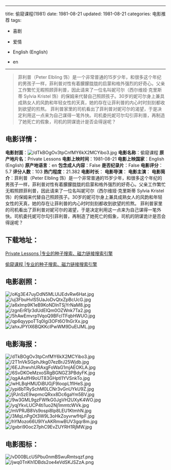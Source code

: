 
---
title: 偷窥课程(1981)
date: 1981-08-21
updated: 1981-08-21
categories: 电影推荐
tags:
- 喜剧
- 爱情

- English (English)
- en
---


> 菲利普（Peter Elbling 饰）是一个非常普通的15岁少年，和很多这个年纪的男孩子一样，菲利普对性有着朦朦胧胧的启蒙和格外强烈的好奇心。父亲工作繁忙无暇照顾菲利普，因此请来了一位名叫妮可尔（西尔维娅·克里斯蒂 Sylvia Kristel 饰）的保姆来代替自己照顾孩子。30岁的妮可尔身上兼具成熟女人的风韵和年轻女性的天真，她的存在让菲利普的内心时时刻刻都收到欲望的煎熬。 菲利普家里的司机看出了菲利普对妮可尔的渴望，于是决定利用这一点来为自己谋得一笔外快。司机委托妮可尔勾引菲利普，再制造了她死亡的假象，司机的阴谋诡计是否会得逞呢？

## **电影详情**：

**电影封面**：<img src="https://image.tmdb.org/t/p/w200/dTkBOgOv3tpCnfMY6kX2MCYibo3.jpg" alt="/dTkBOgOv3tpCnfMY6kX2MCYibo3.jpg" title="/dTkBOgOv3tpCnfMY6kX2MCYibo3.jpg">
**电影名称**：偷窥课程
**原产地片名**：Private Lessons
**电影上映时间**：1981-08-21
**电影上映国家**：English (English)
**原产地语言**：en
**包含成人内容**：False
**是否纪录片**：False
**电影评分**：5.7
**评分人数**：103
**热门程度**：21.382
**电影时长**：
**电影导演**：
**电影主演**：
**电影简介**：菲利普（Peter Elbling 饰）是一个非常普通的15岁少年，和很多这个年纪的男孩子一样，菲利普对性有着朦朦胧胧的启蒙和格外强烈的好奇心。父亲工作繁忙无暇照顾菲利普，因此请来了一位名叫妮可尔（西尔维娅·克里斯蒂 Sylvia Kristel 饰）的保姆来代替自己照顾孩子。30岁的妮可尔身上兼具成熟女人的风韵和年轻女性的天真，她的存在让菲利普的内心时时刻刻都收到欲望的煎熬。 菲利普家里的司机看出了菲利普对妮可尔的渴望，于是决定利用这一点来为自己谋得一笔外快。司机委托妮可尔勾引菲利普，再制造了她死亡的假象，司机的阴谋诡计是否会得逞呢？

## **下载地址**：
[Private Lessons |专业的种子搜索、磁力链接搜索引擎](https://movie.amd794.com:2083/?search=Private%20Lessons&ordering=&mode=match_phrase&page_size=10&page=1)

[偷窥课程 |专业的种子搜索、磁力链接搜索引擎](https://movie.amd794.com:2083/?search=%E5%81%B7%E7%AA%A5%E8%AF%BE%E7%A8%8B&ordering=&mode=match_phrase&page_size=10&page=1)
 

## **电影剧照**：
<img src="https://image.tmdb.org/t/p/original/oKg3E47uyDdN5MLUlJEdvRw6Hat.jpg" alt="/oKg3E47uyDdN5MLUlJEdvRw6Hat.jpg" title="/oKg3E47uyDdN5MLUlJEdvRw6Hat.jpg"><img src="https://image.tmdb.org/t/p/original/uj3FbuHvlS5UaJoDvQtxZpBcUcG.jpg" alt="/uj3FbuHvlS5UaJoDvQtxZpBcUcG.jpg" title="/uj3FbuHvlS5UaJoDvQtxZpBcUcG.jpg"><img src="https://image.tmdb.org/t/p/original/a6xlmp9K1eB9KoNDlnTSjYrNaM8.jpg" alt="/a6xlmp9K1eB9KoNDlnTSjYrNaM8.jpg" title="/a6xlmp9K1eB9KoNDlnTSjYrNaM8.jpg"><img src="https://image.tmdb.org/t/p/original/zgnErR1jr3dUdEIQm0OZWnk7Ta2.jpg" alt="/zgnErR1jr3dUdEIQm0OZWnk7Ta2.jpg" title="/zgnErR1jr3dUdEIQm0OZWnk7Ta2.jpg"><img src="https://image.tmdb.org/t/p/original/5hAwEmvrp1VqoQ9BFclTFqbHWUO.jpg" alt="/5hAwEmvrp1VqoQ9BFclTFqbHWUO.jpg" title="/5hAwEmvrp1VqoQ9BFclTFqbHWUO.jpg"><img src="https://image.tmdb.org/t/p/original/qp6qyypoTTq0lgi3OFt6O1hGrXx.jpg" alt="/qp6qyypoTTq0lgi3OFt6O1hGrXx.jpg" title="/qp6qyypoTTq0lgi3OFt6O1hGrXx.jpg"><img src="https://image.tmdb.org/t/p/original/ahxJPYIX6BQKKclPwWM9DuElJML.jpg" alt="/ahxJPYIX6BQKKclPwWM9DuElJML.jpg" title="/ahxJPYIX6BQKKclPwWM9DuElJML.jpg">

## **电影海报**：
<img src="https://image.tmdb.org/t/p/original/dTkBOgOv3tpCnfMY6kX2MCYibo3.jpg" alt="/dTkBOgOv3tpCnfMY6kX2MCYibo3.jpg" title="/dTkBOgOv3tpCnfMY6kX2MCYibo3.jpg"><img src="https://image.tmdb.org/t/p/original/2T1nVkSGphJtkg07ezBrJ25Wjdb.jpg" alt="/2T1nVkSGphJtkg07ezBrJ25Wjdb.jpg" title="/2T1nVkSGphJtkg07ezBrJ25Wjdb.jpg"><img src="https://image.tmdb.org/t/p/original/6EJJhwvhURAxgFoWaG1mjAEOKLA.jpg" alt="/6EJJhwvhURAxgFoWaG1mjAEOKLA.jpg" title="/6EJJhwvhURAxgFoWaG1mjAEOKLA.jpg"><img src="https://image.tmdb.org/t/p/original/6SvDKOeMzxoSRgBGNGZ3PBdyFK.jpg" alt="/6SvDKOeMzxoSRgBGNGZ3PBdyFK.jpg" title="/6SvDKOeMzxoSRgBGNGZ3PBdyFK.jpg"><img src="https://image.tmdb.org/t/p/original/qgAAslfH9oUT83GHptI1YVSnkTo.jpg" alt="/qgAAslfH9oUT83GHptI1YVSnkTo.jpg" title="/qgAAslfH9oUT83GHptI1YVSnkTo.jpg"><img src="https://image.tmdb.org/t/p/original/wHLBqHMUDiBUGjF9loopL1fIHeS.jpg" alt="/wHLBqHMUDiBUGjF9loopL1fIHeS.jpg" title="/wHLBqHMUDiBUGjF9loopL1fIHeS.jpg"><img src="https://image.tmdb.org/t/p/original/ypi6bTRySchM0LCNr3vGnUYkU9Z.jpg" alt="/ypi6bTRySchM0LCNr3vGnUYkU9Z.jpg" title="/ypi6bTRySchM0LCNr3vGnUYkU9Z.jpg"><img src="https://image.tmdb.org/t/p/original/jPJnSzE9wpmcQRxx8Dc6gaYm5BV.jpg" alt="/jPJnSzE9wpmcQRxx8Dc6gaYm5BV.jpg" title="/jPJnSzE9wpmcQRxx8Dc6gaYm5BV.jpg"><img src="https://image.tmdb.org/t/p/original/9w3GML9gzFWfkG0JgVH2UXyK4WO.jpg" alt="/9w3GML9gzFWfkG0JgVH2UXyK4WO.jpg" title="/9w3GML9gzFWfkG0JgVH2UXyK4WO.jpg"><img src="https://image.tmdb.org/t/p/original/yqjYkvLUCP4ti1uo2Nj1mmtcWVk.jpg" alt="/yqjYkvLUCP4ti1uo2Nj1mmtcWVk.jpg" title="/yqjYkvLUCP4ti1uo2Nj1mmtcWVk.jpg"><img src="https://image.tmdb.org/t/p/original/mVPRJB8Vs9ospi8Ip8LEU1KtmhN.jpg" alt="/mVPRJB8Vs9ospi8Ip8LEU1KtmhN.jpg" title="/mVPRJB8Vs9ospi8Ip8LEU1KtmhN.jpg"><img src="https://image.tmdb.org/t/p/original/3MqLnPgOt3W9L3oHkZoyvrwfHpF.jpg" alt="/3MqLnPgOt3W9L3oHkZoyvrwfHpF.jpg" title="/3MqLnPgOt3W9L3oHkZoyvrwfHpF.jpg"><img src="https://image.tmdb.org/t/p/original/hYMozo66U9lYxAKRmwBUV3gqr8m.jpg" alt="/hYMozo66U9lYxAKRmwBUV3gqr8m.jpg" title="/hYMozo66U9lYxAKRmwBUV3gqr8m.jpg"><img src="https://image.tmdb.org/t/p/original/gxbri90oc27phC9EvZUYRH1RjMW.jpg" alt="/gxbri90oc27phC9EvZUYRH1RjMW.jpg" title="/gxbri90oc27phC9EvZUYRH1RjMW.jpg">

## **电影图标**：
<img src="https://image.tmdb.org/t/p/original/vD00BLcU5Pbu0nmBSwuRmtsqzf.png" alt="/vD00BLcU5Pbu0nmBSwuRmtsqzf.png" title="/vD00BLcU5Pbu0nmBSwuRmtsqzf.png"><img src="https://image.tmdb.org/t/p/original/jwq0TnKh1DBds2oe4eVdSKJSZzA.png" alt="/jwq0TnKh1DBds2oe4eVdSKJSZzA.png" title="/jwq0TnKh1DBds2oe4eVdSKJSZzA.png">
